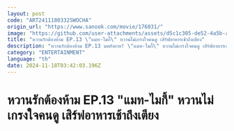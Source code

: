 ```yaml
---
layout: post
code: "ART2411180332SWOCHA"
origin_url: "https://www.sanook.com/movie/176031/"
image: "https://github.com/user-attachments/assets/d5c1c305-de52-4a5b-a052-7f4efeef6257"
title: "หวานรักต้องห้าม EP.13 \"แมท-ไมกี้\" หวานไม่เกรงใจคนดู เสิร์ฟอาหารเช้าถึงเตียง"
description: "หวานรักต้องห้าม EP.13 มดยังอาย! \"แมท-ไมกี้\" หวานไม่เกรงใจคนดู เสิร์ฟอาหารเช้าถึงเตียง เจอกันทีไรต้องสกินชิพจนคนดูอมยิ้มตาม "
category: "ENTERTAINMENT"
language: "th"
date: 2024-11-18T03:42:03.196Z
---
```


# หวานรักต้องห้าม EP.13 "แมท-ไมกี้" หวานไม่เกรงใจคนดู เสิร์ฟอาหารเช้าถึงเตียง